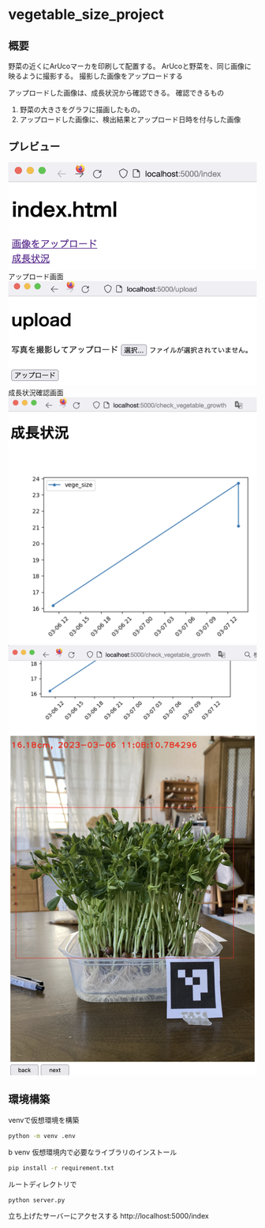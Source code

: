 # vegetable_size_project

## 概要

野菜の近くにArUcoマーカを印刷して配置する。
ArUcoと野菜を、同じ画像に映るように撮影する。
撮影した画像をアップロードする

アップロードした画像は、成長状況から確認できる。
確認できるもの
1. 野菜の大きさをグラフに描画したもの。
2. アップロードした画像に、検出結果とアップロード日時を付与した画像

## プレビュー

![index](web_app/static/readme/index.png "index")
アップロード画面
![upload](web_app/static/readme/upload.png "upload")
成長状況確認画面
![grow_graph](web_app/static/readme/growgraph.png "grow_graph")
![grow_img](web_app/static/readme/growimg.png "grow_img")

## 環境構築

venvで仮想環境を構築
``` bash
python -m venv .env
```
b
venv 仮想環境内で必要なライブラリのインストール
``` bash
pip install -r requirement.txt
```

ルートディレクトリで
``` bash
python server.py
```

立ち上げたサーバーにアクセスする
http://localhost:5000/index
